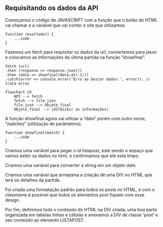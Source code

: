 ## Requisitando os dados da API

Começamos o código de JAVASCRIPT com a função que o botão do HTML vai chamar e a variável que vai conter o site que utilizamos.  


    function resultado() {
        ...code
    }


Fazemos um fetch para requisitar os dados da url, convertemos para jason e colocamos as informações da última partida na função “showfinal”.  


    fetch (url) 
    .then (response => response.json())  
    .then (data => showfinal(data.at(-1))) 
    .catch(error => console.error('Erro ao buscar dados:', error)); // trata erros 


```mermaid
flowchart LR
    API --> fetch
    fetch --> file.json
    file.json --> Objeto_final
    Objeto_final --> id1(Exibir as informações)
```

A função showfinal agora vai utilizar a “data” porém com outro nome, “matches” (utilização de parâmetros).  

    function showfinal(match) {
        ...code
    }
  
Criamos uma variável para pegar o id listapost, este sendo o espaço que vamos exibir os dados no html, e confirmamos que ele está limpo.  
  
Criamos uma variável para converter a string em um objeto date.  

Criamos uma variável que armazena a criação de uma DIV no HTML que terá os detalhes da partida.  
  
Foi criada uma formatação padrão para todos os posts no HTML, e com o classname é possível que todos os elementos post fiquem com esse design.  

Por fim, definimos todo o conteúdo do HTML na DIV criada, uma boa parte organizada em tabelas linhas e células e anexamos a DIV de classe 'post' e seu conteúdo ao elemento LISTAPOST.  